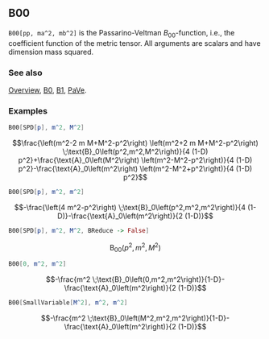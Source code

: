 ## B00

`B00[pp, ma^2, mb^2]` is the Passarino-Veltman $B_{00}$-function, i.e., the coefficient function of the metric tensor. All arguments are scalars and have dimension mass squared.

### See also

[Overview](Extra/FeynCalc.md), [B0](B0.md), [B1](B1.md), [PaVe](PaVe.md).

### Examples

```mathematica
B00[SPD[p], m^2, M^2]
```

$$\frac{\left(m^2-2 m M+M^2-p^2\right) \left(m^2+2 m M+M^2-p^2\right) \;\text{B}_0\left(p^2,m^2,M^2\right)}{4 (1-D) p^2}+\frac{\text{A}_0\left(M^2\right) \left(m^2-M^2-p^2\right)}{4 (1-D) p^2}-\frac{\text{A}_0\left(m^2\right) \left(m^2-M^2+p^2\right)}{4 (1-D) p^2}$$

```mathematica
B00[SPD[p], m^2, m^2]
```

$$-\frac{\left(4 m^2-p^2\right) \;\text{B}_0\left(p^2,m^2,m^2\right)}{4 (1-D)}-\frac{\text{A}_0\left(m^2\right)}{2 (1-D)}$$

```mathematica
B00[SPD[p], m^2, M^2, BReduce -> False]
```

$$\text{B}_{00}\left(p^2,m^2,M^2\right)$$

```mathematica
B00[0, m^2, m^2]
```

$$-\frac{m^2 \;\text{B}_0\left(0,m^2,m^2\right)}{1-D}-\frac{\text{A}_0\left(m^2\right)}{2 (1-D)}$$

```mathematica
B00[SmallVariable[M^2], m^2, m^2]
```

$$-\frac{m^2 \;\text{B}_0\left(M^2,m^2,m^2\right)}{1-D}-\frac{\text{A}_0\left(m^2\right)}{2 (1-D)}$$
